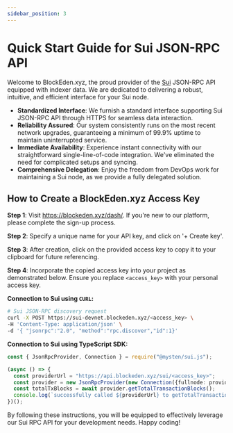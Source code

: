 ```yaml
---
sidebar_position: 3
---
```


# Quick Start Guide for Sui JSON-RPC API

Welcome to BlockEden.xyz, the proud provider of the [Sui](https://sui.io/) JSON-RPC API equipped with indexer data. We are dedicated to delivering a robust, intuitive, and efficient interface for your Sui node.

* **Standardized Interface**: We furnish a standard interface supporting Sui JSON-RPC API through HTTPS for seamless data interaction.
* **Reliability Assured**: Our system consistently runs on the most recent network upgrades, guaranteeing a minimum of 99.9% uptime to maintain uninterrupted service.
* **Immediate Availability**: Experience instant connectivity with our straightforward single-line-of-code integration. We've eliminated the need for complicated setups and syncing.
* **Comprehensive Delegation**: Enjoy the freedom from DevOps work for maintaining a Sui node, as we provide a fully delegated solution.

## How to Create a BlockEden.xyz Access Key

**Step 1**: Visit https://blockeden.xyz/dash/. If you're new to our platform, please complete the sign-up process.

**Step 2**: Specify a unique name for your API key, and click on '+ Create key'.

**Step 3**: After creation, click on the provided access key to copy it to your clipboard for future referencing.

**Step 4**: Incorporate the copied access key into your project as demonstrated below. Ensure you replace `<access_key>` with your personal access key.

**Connection to Sui using `CURL`:**

```bash
# Sui JSON-RPC discovery request
curl -X POST https://sui-devnet.blockeden.xyz/<access_key> \
-H 'Content-Type: application/json' \
-d '{ "jsonrpc":"2.0", "method":"rpc.discover","id":1}'
```

**Connection to Sui using TypeScript SDK:**

```typescript
const { JsonRpcProvider, Connection } = require("@mysten/sui.js");

(async () => {
  const providerUrl = "https://api.blockeden.xyz/sui/<access_key>";
  const provider = new JsonRpcProvider(new Connection({fullnode: providerUrl}));
  const totalTxBlocks = await provider.getTotalTransactionBlocks();
  console.log(`successfully called ${providerUrl} to getTotalTransactionBlocks. result: ${totalTxBlocks}`);
})();
```

By following these instructions, you will be equipped to effectively leverage our Sui RPC API for your development needs. Happy coding!
